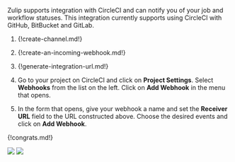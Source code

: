 Zulip supports integration with CircleCI and can notify you of your
job and workflow statuses. This integration currently supports using
CircleCI with GitHub, BitBucket and GitLab.

1. {!create-channel.md!}

1. {!create-an-incoming-webhook.md!}

1. {!generate-integration-url.md!}

1. Go to your project on CircleCI and click on **Project
   Settings**. Select **Webhooks** from the list on the left.
   Click on **Add Webhook** in the menu that opens.

1. In the form that opens, give your webhook a name and set the
   **Receiver URL** field to the URL constructed above. Choose the
   desired events and click on **Add Webhook**.

{!congrats.md!}

![](/static/images/integrations/circleci/001.png)
![](/static/images/integrations/circleci/002.png)
